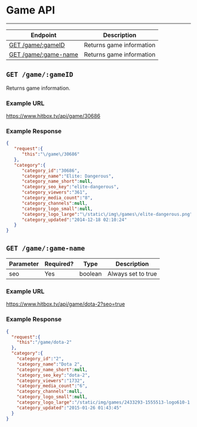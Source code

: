 # Game API
***

| Endpoint | Description |
| ---- | --------------- |
| [GET /game/:gameID](/game/game.md#get-gamegameid) | Returns game information |
| [GET /game/:game-name](/game/game.md#get-gamegame-name) | Returns game information |

## `GET /game/:gameID`

Returns game information.

### Example URL

https://www.hitbox.tv/api/game/30686

### Example Response 

```json
{
   "request":{
      "this":"\/game\/30686"
   },
   "category":{
      "category_id":"30686",
      "category_name":"Elite: Dangerous",
      "category_name_short":null,
      "category_seo_key":"elite-dangerous",
      "category_viewers":"361",
      "category_media_count":"8",
      "category_channels":null,
      "category_logo_small":null,
      "category_logo_large":"\/static\/img\/games\/elite-dangerous.png",
      "category_updated":"2014-12-18 02:10:24"
   }
}
```

## `GET /game/:game-name`


| Parameter | Required? | Type | Description |
| --- | --- | --- | --- |
| seo | Yes | boolean | Always set to true |

### Example URL

https://www.hitbox.tv/api/game/dota-2?seo=true

### Example Response 

```json
{
  "request":{
    "this":"/game/dota-2"
  },
  "category":{
    "category_id":"2",
    "category_name":"Dota 2",
    "category_name_short":null,
    "category_seo_key":"dota-2",
    "category_viewers":"1732",
    "category_media_count":"6",
    "category_channels":null,
    "category_logo_small":null,
    "category_logo_large":"/static/img/games/2433293-1555513-logo610-1.jpg",
    "category_updated":"2015-01-26 01:43:45"
  }
}
```
